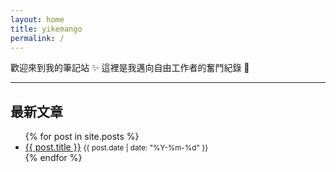 ```yaml
---
layout: home
title: yikemango
permalink: /
---
```


歡迎來到我的筆記站 ✨
這裡是我邁向自由工作者的奮鬥紀錄 📓

---

## 最新文章

<ul>
  {% for post in site.posts %}
    <li>
      <a href="{{ post.url }}">{{ post.title }}</a>
      <small>{{ post.date | date: "%Y-%m-%d" }}</small>
    </li>
  {% endfor %}
</ul>